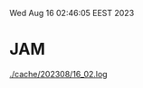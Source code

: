 Wed Aug 16 02:46:05 EEST 2023
# JAM
<a href='./cache/202308/16_02.log'>./cache/202308/16_02.log</a>
